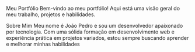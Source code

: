 Meu Portfólio
Bem-vindo ao meu portfólio! Aqui está uma visão geral do meu trabalho, projetos e habilidades.

Sobre Mim
Meu nome é João Pedro e sou um desenvolvedor apaixonado por tecnologia. Com uma sólida formação em desenvolvimento web e experiência prática em projetos variados, estou sempre buscando aprender e melhorar minhas habilidades